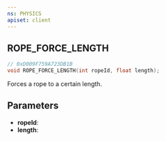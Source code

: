 ```yaml
---
ns: PHYSICS
apiset: client
---
```

## ROPE_FORCE_LENGTH

```c
// 0xD009F759A723DB1B
void ROPE_FORCE_LENGTH(int ropeId, float length);
```

Forces a rope to a certain length.

## Parameters
* **ropeId**:
* **length**: